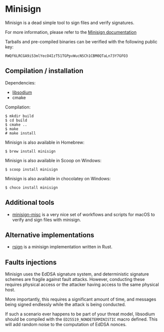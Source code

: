 
Minisign
========

Minisign is a dead simple tool to sign files and verify signatures.

For more information, please refer to the
[Minisign documentation](https://jedisct1.github.io/minisign/)

Tarballs and pre-compiled binaries can be verified with the following
public key:

    RWQf6LRCGA9i53mlYecO4IzT51TGPpvWucNSCh1CBM0QTaLn73Y7GFO3

Compilation / installation
--------------------------

Dependencies:
* [libsodium](http://doc.libsodium.org/)
* cmake

Compilation:

    $ mkdir build
    $ cd build
    $ cmake ..
    $ make
    # make install

Minisign is also available in Homebrew:

    $ brew install minisign

Minisign is also available in Scoop on Windows:

    $ scoop install minisign

Minisign is also available in chocolatey on Windows:

    $ choco install minisign

Additional tools
----------------

* [minisign-misc](https://github.com/JayBrown/minisign-misc) is a very
nice set of workflows and scripts for macOS to verify and sign files
with minisign.

Alternative implementations
---------------------------

* [rsign](https://bitbucket.org/danielrangel/rsign) is a minisign
implementation written in Rust.

Faults injections
-----------------

Minisign uses the EdDSA signature system, and deterministic signature
schemes are fragile against fault attacks. However, conducting these requires
physical access or the attacker having access to the same physical host.

More importantly, this requires a significant amount of time, and messages
being signed endlessly while the attack is being conducted.

If such a scenario ever happens to be part of your threat model,
libsodium should be compiled with the `ED25519_NONDETERMINISTIC` macro
defined. This will add random noise to the computation of EdDSA
nonces.

